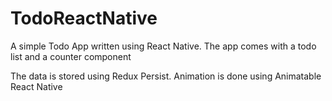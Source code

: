 # TodoReactNative
A simple Todo App written using React Native. The app comes with a todo list and a counter component

The data is stored using Redux Persist. Animation is done using Animatable React Native